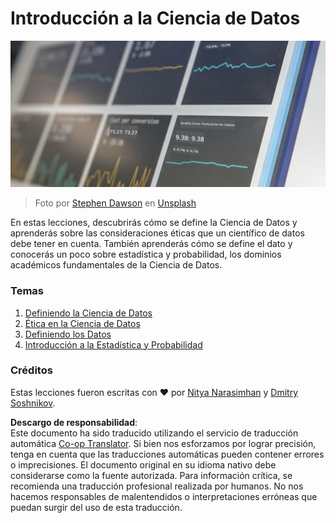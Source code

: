 <!--
CO_OP_TRANSLATOR_METADATA:
{
  "original_hash": "696a8474a01054281704cbfb09148949",
  "translation_date": "2025-08-24T21:14:57+00:00",
  "source_file": "1-Introduction/README.md",
  "language_code": "es"
}
-->
# Introducción a la Ciencia de Datos

![datos en acción](../../../translated_images/data.48e22bb7617d8d92188afbc4c48effb920ba79f5cebdc0652cd9f34bbbd90c18.es.jpg)
> Foto por <a href="https://unsplash.com/@dawson2406?utm_source=unsplash&utm_medium=referral&utm_content=creditCopyText">Stephen Dawson</a> en <a href="https://unsplash.com/s/photos/data?utm_source=unsplash&utm_medium=referral&utm_content=creditCopyText">Unsplash</a>
  
En estas lecciones, descubrirás cómo se define la Ciencia de Datos y aprenderás sobre las consideraciones éticas que un científico de datos debe tener en cuenta. También aprenderás cómo se define el dato y conocerás un poco sobre estadística y probabilidad, los dominios académicos fundamentales de la Ciencia de Datos.

### Temas

1. [Definiendo la Ciencia de Datos](01-defining-data-science/README.md)
2. [Ética en la Ciencia de Datos](02-ethics/README.md)
3. [Definiendo los Datos](03-defining-data/README.md)
4. [Introducción a la Estadística y Probabilidad](04-stats-and-probability/README.md)

### Créditos

Estas lecciones fueron escritas con ❤️ por [Nitya Narasimhan](https://twitter.com/nitya) y [Dmitry Soshnikov](https://twitter.com/shwars).

**Descargo de responsabilidad**:  
Este documento ha sido traducido utilizando el servicio de traducción automática [Co-op Translator](https://github.com/Azure/co-op-translator). Si bien nos esforzamos por lograr precisión, tenga en cuenta que las traducciones automáticas pueden contener errores o imprecisiones. El documento original en su idioma nativo debe considerarse como la fuente autorizada. Para información crítica, se recomienda una traducción profesional realizada por humanos. No nos hacemos responsables de malentendidos o interpretaciones erróneas que puedan surgir del uso de esta traducción.
